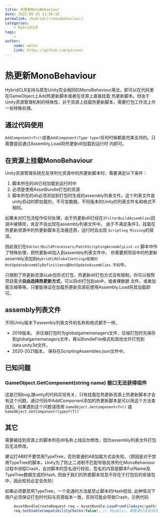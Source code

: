 ```yaml
---
title: 热更新MonoBehaviour
date: 2022-05-25 11:50:18
permalink: /hybridclr/monobehaviour/
categories:
    - HybridCLR
tags:
    -
author:
    name: walon
    link: https://github.com/pirunxi
---
```


# 热更新MonoBehaviour

HybridCLR支持与原生Unity完全相同的MonoBehaviour用法，即可以在代码里在GameObject上Add热更新脚本或者在资源上直接挂载
热更新脚本。但由于Unity资源管理机制的特殊性，对于资源上挂载热更新脚本，需要打包工作流上作一些特殊处理。

## 通过代码使用

`AddComponent<T>()`或者`AddComponent(Type type)`任何时候都是完美支持的。只需要提前通过Assembly.Load将热更新dll加载到运行时
内即可。

## 在资源上挂载MonoBehaviour

Unity资源管理系统在反序列化资源中的热更新脚本时，需要满足以下条件：

1. 脚本所在的dll已经加载到运行时中
1. 必须是使用AssetBundle打包的资源
1. 脚本所在的dll必须添加到打包时生成的assembly列表文件。这个列表文件是unity启动时即加载的，不可变数据。不同版本的Unity的列表文件名和格式不相同。

如果未对打包流程作任何处理，由于热更新dll已经在`IFilterBuildAssemblies`回调中被移除，肯定不会出现在assembly列表文件中。
由于不满足条件3，挂载在热更新资源中的热更新脚本无法被还原，运行时会出现 `Scripting Missing`的错误。

因此我们在`Editor/BuildProcessors/PatchScriptingAssemblyList.cs` 脚本中作了特殊处理，把热更新dll加入到assembly列表文件中。
你需要把项目中的热更新assembly添加到`HybridCLRGlobalSettings配置的HotUpdateAssemblyDefinitions或HotUpdateAssemblies 字段`中。

只限制了热更新资源以ab包形式打包，热更新dll打包方式没有限制。你可以按照项目需求**自由选择热更新方式**，可以将dll打包到ab中，或者裸数据
文件，或者加密压缩等等。只要能保证在加载热更新资源前使用Assembly.Load将其加载即可。

## assembly列表文件

不同Unity版本下assembly列表文件的名称和格式都不一样。

- 2019版本。 非压缩打包时为globalgamemanagers文件，压缩打包时先保存到globalgamemanagers文件，再以BundleFile格式和其他文件打包到data.unity3d文件。
- 2020-2021版本。 保存在ScriptingAssembles.json文件中。

## 已知问题

### GameObject.GetComponent(string name) 接口无法获得组件

这是已知bug,跟unity的代码实现有关，只有挂载在热更新资源上热更新脚本才会有这个问题，通过代码中AddComponent添加的热更新脚本是可以用这个方法查找到。如果遇到这个问题请改用 `GameObject.GetComponent<T>()` 或 `GameObject.GetComponent(typeof(T))`

## 其它

需要被挂到资源上的脚本所在dll名称上线后勿修改，因为assembly列表文件打包后无法修改。

建议打AB时不要禁用TypeTree，否则普通的AB加载方式会失败。（原因是对于禁用TypeTree的脚本，Unity为了防止二进制不匹配导致反序列化MonoBehaviour过程中进程Crash，会对脚本的签名进行校验，签名的内容是脚本FullName及TypeTree数据生成的Hash, 但由于我们的热更脚本信息不存在于打包后的安装包中，因此校验必定会失败）

如果必须要禁用TypeTree，一个变通的方法是禁止脚本的Hash校验, 此种情况下用户必须保证打包时代码与资源版本一致，否则可能会导致Crash，示例代码

```csharp
    AssetBundleCreateRequest req = AssetBundle.LoadFromFileAsync(path);
    req.SetEnableCompatibilityChecks(false); // 非public，需要通过反射调用
```
